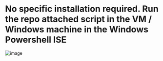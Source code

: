 # No specific installation required. Run the repo attached script in the VM / Windows machine in the Windows Powershell ISE 

![image](https://github.com/user-attachments/assets/319f3d0e-2bc3-45df-85a9-f65910d3c8c7)
